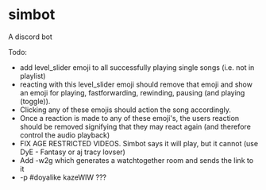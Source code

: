 # simbot
A discord bot


Todo:

- add level_slider emoji to all successfully playing single songs (i.e. not in playlist)
- reacting with this level_slider emoji should remove that emoji and show an emoji for playing, fastforwarding, rewinding, pausing (and playing (toggle)).
- Clicking any of these emojis should action the song accordingly.
- Once a reaction is made to any of these emoji's, the users reaction should be removed signifying that they may react again (and therefore control the audio playback)
- FIX AGE RESTRICTED VIDEOS. Simbot says it will play, but it cannot (use DyE - Fantasy or aj tracy lovser)
- Add -w2g which generates a watchtogether room and sends the link to it
- -p #doyalike kazeWIW ???
